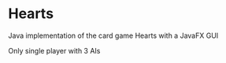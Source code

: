 # Hearts
Java implementation of the card game Hearts
with a JavaFX GUI

Only single player with 3 AIs
